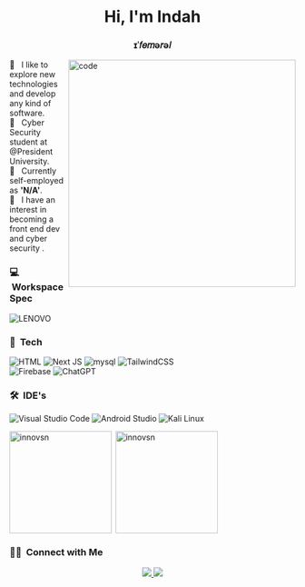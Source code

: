 <h1 align="center">Hi, I'm Indah </h1>
<h3 align="center"> ɪˈ𝑓𝑒𝑚ə𝑟ə𝑙 </h3>

<img align="right" alt="code" width="400" src="https://media1.tenor.com/images/eceada65c15a485ec04f1c83fc9ac714/tenor.gif?itemid=9402415" />


🫡 &nbsp; I like to explore new technologies and develop any kind of software.\
👾 &nbsp; Cyber Security student at @President University.\
🫣 &nbsp; Currently self-employed as **'N/A'**.\
🥶 &nbsp; I have an interest in becoming a front end dev and cyber security .

### 💻 &nbsp;Workspace Spec
![LENOVO](https://img.shields.io/badge/lenovo-05122A?style=flat&logo=lenovo&logoColor=88E0EF)&nbsp;

### 🧬 &nbsp;Tech
![HTML](https://img.shields.io/badge/html-%2320232a.svg?style=for-the-badge&logo=html5&logoColor=%2361DAFB)
![Next JS](https://img.shields.io/badge/Next-black?style=for-the-badge&logo=next.js&logoColor=white)
![mysql](https://img.shields.io/badge/mysql-%23FF2D20.svg?style=for-the-badge&logo=mysql&logoColor=white)
![TailwindCSS](https://img.shields.io/badge/tailwindcss-%2338B2AC.svg?style=for-the-badge&logo=tailwind-css&logoColor=white)
<br />
![Firebase](https://img.shields.io/badge/Firebase-039BE5?style=for-the-badge&logo=Firebase&logoColor=white)
![ChatGPT](https://img.shields.io/badge/chatGPT-74aa9c?style=for-the-badge&logo=openai&logoColor=white)
### 🛠 &nbsp;IDE's

![Visual Studio Code](https://img.shields.io/badge/Visual%20Studio%20Code-0078d7.svg?style=for-the-badge&logo=visual-studio-code&logoColor=white)
![Android Studio](https://img.shields.io/badge/Android%20Studio-3DDC84.svg?style=for-the-badge&logo=android-studio&logoColor=white)
![Kali Linux](https://img.shields.io/badge/kalilinux-007ACC?style=for-the-badge&logo=kalilinux&logoColor=white)


<p><img  height="180em" align="left" src="https://github-readme-stats-eight-theta.vercel.app/api/top-langs/?username=innovsn&theme=dark&layout=compact&langs_count=8" alt="innovsn" /></p>

<p>&nbsp;<img  height="180em" align="center" src="https://github-readme-streak-stats.herokuapp.com/?user=innovsn&theme=dark&hide_border=fals" alt="innovsn" /></p>

### 🤝🏻 &nbsp;Connect with Me
<div align="center">
<a href="www.linkedin.com/in/innovsn26" target="_blank">
  <img src="https://img.shields.io/badge/linkedin-%230077B5.svg?style=for-the-badge&logo=linkedin&logoColor=white"/>
<a href="https://www.instagram.com/innovsn_/" target="_blank">
  <img src="https://img.shields.io/badge/Instagram-%23E4405F.svg?style=for-the-badge&logo=Instagram&logoColor=white"/>
</div>
